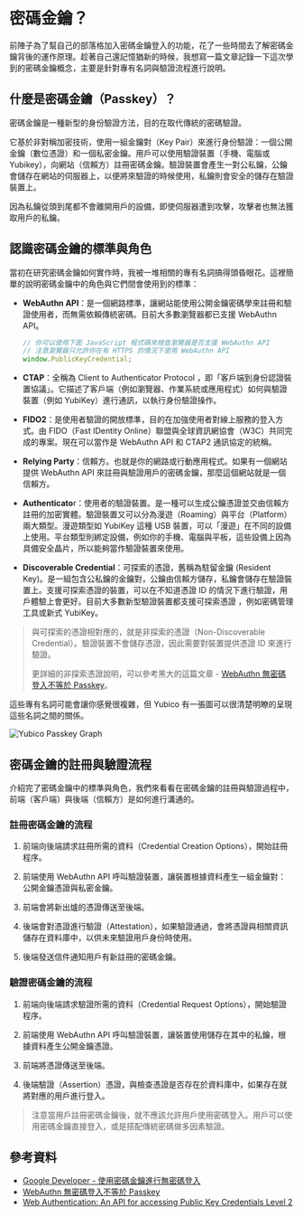 # 密碼金鑰？

前陣子為了幫自己的部落格加入密碼金鑰登入的功能，花了一些時間去了解密碼金鑰背後的運作原理。趁著自己還記憶猶新的時候，我想寫一篇文章記錄一下這次學到的密碼金鑰概念，主要是針對專有名詞與驗證流程進行說明。

## 什麼是密碼金鑰（Passkey）？

密碼金鑰是一種新型的身份驗證方法，目的在取代傳統的密碼驗證。

它基於非對稱加密技術，使用一組金鑰對（Key Pair）來進行身份驗證：一個公開金鑰（數位憑證）和一個私密金鑰。用戶可以使用驗證裝置（手機、電腦或 Yubikey），向網站（信賴方）註冊密碼金鑰。驗證裝置會產生一對公私鑰，公鑰會儲存在網站的伺服器上，以便將來驗證的時候使用，私鑰則會安全的儲存在驗證裝置上。

因為私鑰從頭到尾都不會離開用戶的設備，即使伺服器遭到攻擊，攻擊者也無法獲取用戶的私鑰。

## 認識密碼金鑰的標準與角色

當初在研究密碼金鑰如何實作時，我被一堆相關的專有名詞搞得頭昏眼花。這裡簡單的說明密碼金鑰中的角色與它們間會使用到的標準：

- **WebAuthn API**：是一個網路標準，讓網站能使用公開金鑰密碼學來註冊和驗證使用者，而無需依賴傳統密碼。目前大多數瀏覽器都已支援 WebAuthn API。

  ```javascript
  // 你可以使用下面 JavaScript 程式碼來檢查瀏覽器是否支援 WebAuthn API
  // 注意瀏覽器只允許你在有 HTTPS 的情況下使用 WebAuthn API
  window.PublicKeyCredential;
  ```

- **CTAP**：全稱為 Client to Authenticator Protocol ，即「客戶端到身份認證裝置協議」。它描述了客戶端（例如瀏覽器、作業系統或應用程式）如何與驗證裝置（例如 YubiKey）進行通訊，以執行身份驗證操作。

- **FIDO2**：是使用者驗證的開放標準，目的在加強使用者對線上服務的登入方式。由 FIDO（Fast IDentity Online）聯盟與全球資訊網協會（W3C）共同完成的專案。現在可以當作是 WebAuthn API 和 CTAP2 通訊協定的統稱。

- **Relying Party**：信賴方。也就是你的網路或行動應用程式。如果有一個網站提供 WebAuthn API 來註冊與驗證用戶的密碼金鑰，那麼這個網站就是一個信賴方。

- **Authenticato**r：使用者的驗證裝置。是一種可以生成公鑰憑證並交由信賴方註冊的加密實體。驗證裝置又可以分為漫遊（Roaming）與平台（Platform）兩大類型。漫遊類型如 YubiKey 這種 USB 裝置，可以「漫遊」在不同的設備上使用。平台類型則綁定設備，例如你的手機、電腦與平板，這些設備上因為具備安全晶片，所以能夠當作驗證裝置來使用。

- **Discoverable Credential**：可探索的憑證，舊稱為駐留金鑰 (Resident Key)。是一組包含公私鑰的金鑰對，公鑰由信賴方儲存，私鑰會儲存在驗證裝置上。支援可探索憑證的裝置，可以在不知道憑證 ID 的情況下進行驗證，用戶體驗上會更好。目前大多數新型驗證裝置都支援可探索憑證 ，例如密碼管理工具或新式 YubiKey。

> 與可探索的憑證相對應的，就是非探索的憑證（Non-Discoverable Credential）。驗證裝置不會儲存憑證，因此需要對裝置提供憑證 ID 來進行驗證。
>
> 更詳細的非探索憑證說明，可以參考黑大的這篇文章 - [WebAuthn 無密碼登入不等於 Passkey](https://blog.darkthread.net/blog/non-discoverable-credential-isnt-passkey/)。

這些專有名詞可能會讓你感覺很複雜，但 Yubico 有一張圖可以很清楚明瞭的呈現這些名詞之間的關係。

![Yubico Passkey Graph](https://blobs.docfunc.com/images/2025_04_15_13_07_01_fc6ba0b61466.png)

## 密碼金鑰的註冊與驗證流程

介紹完了密碼金鑰中的標準與角色，我們來看看在密碼金鑰的註冊與驗證過程中，前端（客戶端）與後端（信賴方）是如何進行溝通的。

### 註冊密碼金鑰的流程

1. 前端向後端請求註冊所需的資料（Credential Creation Options），開始註冊程序。

2. 前端使用 WebAuthn API 呼叫驗證裝置，讓裝置根據資料產生一組金鑰對：公開金鑰憑證與私密金鑰。

3. 前端會將新出爐的憑證傳送至後端。

4. 後端會對憑證進行驗證（Attestation），如果驗證通過，會將憑證與相關資訊儲存在資料庫中，以供未來驗證用戶身份時使用。

5. 後端發送信件通知用戶有新註冊的密碼金鑰。

### 驗證密碼金鑰的流程

1. 前端向後端請求驗證所需的資料（Credential Request Options），開始驗證程序。

2. 前端使用 WebAuthn API 呼叫驗證裝置，讓裝置使用儲存在其中的私鑰，根據資料產生公開金鑰憑證。

3. 前端將憑證傳送至後端。

4. 後端驗證（Assertion）憑證，與檢查憑證是否存在於資料庫中，如果存在就將對應的用戶進行登入。

> 注意當用戶註冊密碼金鑰後，就不應該允許用戶使用密碼登入。用戶可以使用密碼金鑰直接登入，或是搭配傳統密碼做多因素驗證。

## 參考資料

- [Google Developer - 使用密碼金鑰進行無密碼登入](https://developers.google.com/identity/passkeys?hl=zh-tw)
- [WebAuthn 無密碼登入不等於 Passkey](https://blog.darkthread.net/blog/non-discoverable-credential-isnt-passkey/)
- [Web Authentication: An API for accessing Public Key Credentials Level 2](https://www.w3.org/TR/webauthn-2/)
